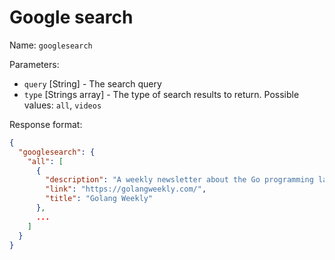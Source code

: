 # Google search

Name: `googlesearch`

Parameters:
- `query` [String] - The search query
- `type` [Strings array] - The type of search results to return. Possible values: `all`, `videos`


Response format:
```json
{
  "googlesearch": {
    "all": [
      {
        "description": "A weekly newsletter about the Go programming language ...",
        "link": "https://golangweekly.com/",
        "title": "Golang Weekly"
      },
      ...
    ]
  }
}
```